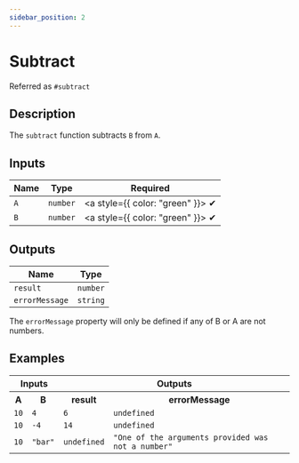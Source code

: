 ```yaml
---
sidebar_position: 2
---
```


# Subtract
Referred as `#subtract`

## Description
The `subtract` function subtracts `B` from `A`.

## Inputs
| Name | Type | Required |
|------|------|:---------:|
| `A` | `number` | <a style={{ color: "green" }}> ✔ </a>
| `B` | `number` | <a style={{ color: "green" }}> ✔ </a>

## Outputs
| Name | Type |
|------|------|
| `result` | `number` |
| `errorMessage` | `string` |

The `errorMessage` property will only be defined if any of B or A are not numbers.

## Examples
<table style={{ textAlign: "center" }}>
  <tr>
    <th colspan="2">Inputs</th>
    <th colspan="2">Outputs</th>
  </tr>
  <tr>
    <th>A</th>
    <th>B</th>
    <th>result</th>
    <th>errorMessage</th>
  </tr>
  <tr>
    <td><code>10</code></td>
    <td><code>4</code></td>
    <td><code>6</code></td>
    <td><code>undefined</code></td>
  </tr>
  <tr>
    <td><code>10</code></td>
    <td><code>-4</code></td>
    <td><code>14</code></td>
    <td><code>undefined</code></td>
  </tr>
  <tr>
    <td><code>10</code></td>
    <td><code>"bar"</code></td>
    <td><code>undefined</code></td>
    <td><code>"One of the arguments provided was not a number"</code></td>
  </tr>
</table>